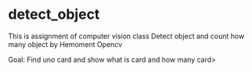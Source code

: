 # detect_object
This is assignment of computer vision class
Detect object and count how many object by Hemoment Opencv

Goal: Find uno card and show what is card and how many card>
